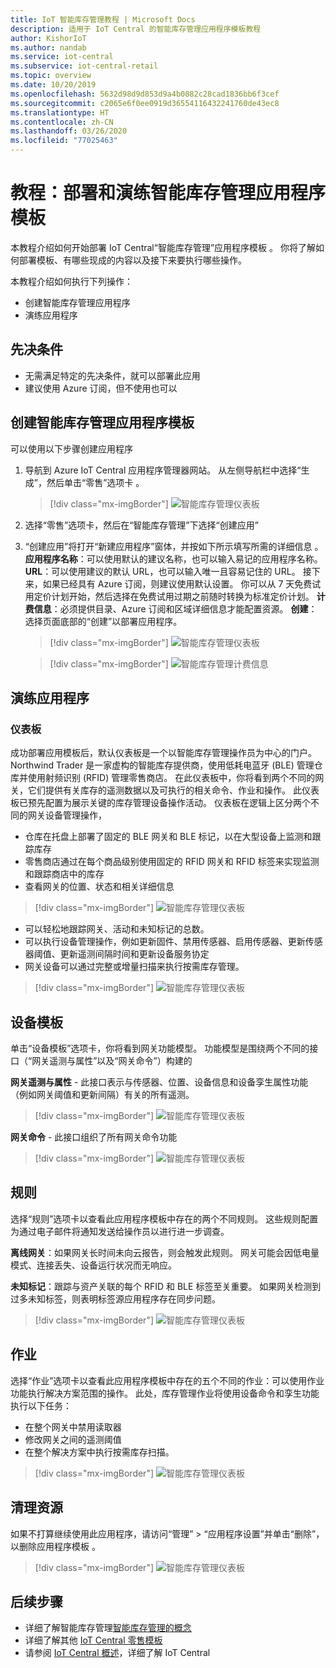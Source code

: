 ```yaml
---
title: IoT 智能库存管理教程 | Microsoft Docs
description: 适用于 IoT Central 的智能库存管理应用程序模板教程
author: KishorIoT
ms.author: nandab
ms.service: iot-central
ms.subservice: iot-central-retail
ms.topic: overview
ms.date: 10/20/2019
ms.openlocfilehash: 5632d98d9d853d9a4b0882c28cad1836bb6f3cef
ms.sourcegitcommit: c2065e6f0ee0919d36554116432241760de43ec8
ms.translationtype: HT
ms.contentlocale: zh-CN
ms.lasthandoff: 03/26/2020
ms.locfileid: "77025463"
---
```

# <a name="tutorial-deploy-and-walk-through-a-smart-inventory-management-application-template"></a>教程：部署和演练智能库存管理应用程序模板



本教程介绍如何开始部署 IoT Central“智能库存管理”应用程序模板  。 你将了解如何部署模板、有哪些现成的内容以及接下来要执行哪些操作。

本教程介绍如何执行下列操作： 
* 创建智能库存管理应用程序 
* 演练应用程序 

## <a name="prerequisites"></a>先决条件

* 无需满足特定的先决条件，就可以部署此应用
* 建议使用 Azure 订阅，但不使用也可以

## <a name="create-smart-inventory-management-application-template"></a>创建智能库存管理应用程序模板

可以使用以下步骤创建应用程序

1. 导航到 Azure IoT Central 应用程序管理器网站。 从左侧导航栏中选择“生成”，然后单击“零售”选项卡   。

    > [!div class="mx-imgBorder"]
    > ![智能库存管理仪表板](./media/tutorial-iot-central-smart-inventory-management/iotc_retail_homepage.png)

2. 选择“零售”选项卡，然后在“智能库存管理”下选择“创建应用”   

3. “创建应用”将打开“新建应用程序”窗体，并按如下所示填写所需的详细信息  。
   **应用程序名称**：可以使用默认的建议名称，也可以输入易记的应用程序名称。
   **URL**：可以使用建议的默认 URL，也可以输入唯一且容易记住的 URL。 接下来，如果已经具有 Azure 订阅，则建议使用默认设置。 你可以从 7 天免费试用定价计划开始，然后选择在免费试用过期之前随时转换为标准定价计划。
   **计费信息**：必须提供目录、Azure 订阅和区域详细信息才能配置资源。
   **创建**：选择页面底部的“创建”以部署应用程序。

    > [!div class="mx-imgBorder"]
    > ![智能库存管理仪表板](./media/tutorial-iot-central-smart-inventory-management/smart_inventory_management_app_create.png)

    > [!div class="mx-imgBorder"]
    > ![智能库存管理计费信息](./media/tutorial-iot-central-smart-inventory-management/smart-inventory-management-app-create-billinginfo.png)

## <a name="walk-through-the-application"></a>演练应用程序 

### <a name="dashboard"></a>仪表板 

成功部署应用模板后，默认仪表板是一个以智能库存管理操作员为中心的门户。 Northwind Trader 是一家虚构的智能库存提供商，使用低耗电蓝牙 (BLE) 管理仓库并使用射频识别 (RFID) 管理零售商店。 在此仪表板中，你将看到两个不同的网关，它们提供有关库存的遥测数据以及可执行的相关命令、作业和操作。 此仪表板已预先配置为展示关键的库存管理设备操作活动。
仪表板在逻辑上区分两个不同的网关设备管理操作， 
   * 仓库在托盘上部署了固定的 BLE 网关和 BLE 标记，以在大型设备上监测和跟踪库存
   * 零售商店通过在每个商品级别使用固定的 RFID 网关和 RFID 标签来实现监测和跟踪商店中的库存
   * 查看网关的位置、状态和相关详细信息 

> [!div class="mx-imgBorder"]
> ![智能库存管理仪表板](./media/tutorial-iot-central-smart-inventory-management/smart_inventory_management_dashboard1.png)

   * 可以轻松地跟踪网关、活动和未知标记的总数。
   * 可以执行设备管理操作，例如更新固件、禁用传感器、启用传感器、更新传感器阈值、更新遥测间隔时间和更新设备服务协定
   * 网关设备可以通过完整或增量扫描来执行按需库存管理。

> [!div class="mx-imgBorder"]
> ![智能库存管理仪表板](./media/tutorial-iot-central-smart-inventory-management/smart_inventory_management_dashboard2.png)

## <a name="device-template"></a>设备模板
单击“设备模板”选项卡，你将看到网关功能模型。 功能模型是围绕两个不同的接口（“网关遥测与属性”以及“网关命令”）构建的  

**网关遥测与属性** - 此接口表示与传感器、位置、设备信息和设备孪生属性功能（例如网关阈值和更新间隔）有关的所有遥测。

> [!div class="mx-imgBorder"]
> ![智能库存管理仪表板](./media/tutorial-iot-central-smart-inventory-management/smart_inventory_management_devicetemplate1.png)


**网关命令** - 此接口组织了所有网关命令功能

> [!div class="mx-imgBorder"]
> ![智能库存管理仪表板](./media/tutorial-iot-central-smart-inventory-management/smart_inventory_management_devicetemplate2.png)

## <a name="rules"></a>规则
选择“规则”选项卡以查看此应用程序模板中存在的两个不同规则。 这些规则配置为通过电子邮件将通知发送给操作员以进行进一步调查。

**离线网关**：如果网关长时间未向云报告，则会触发此规则。 网关可能会因低电量模式、连接丢失、设备运行状况而无响应。

**未知标记**：跟踪与资产关联的每个 RFID 和 BLE 标签至关重要。 如果网关检测到过多未知标签，则表明标签源应用程序存在同步问题。

> [!div class="mx-imgBorder"]
> ![智能库存管理仪表板](./media/tutorial-iot-central-smart-inventory-management/smart_inventory_management_rules.png)

## <a name="jobs"></a>作业
选择“作业”选项卡以查看此应用程序模板中存在的五个不同的作业：可以使用作业功能执行解决方案范围的操作。 此处，库存管理作业将使用设备命令和孪生功能执行以下任务：
   * 在整个网关中禁用读取器
   * 修改网关之间的遥测阈值 
   * 在整个解决方案中执行按需库存扫描。

> [!div class="mx-imgBorder"]
> ![智能库存管理仪表板](./media/tutorial-iot-central-smart-inventory-management/smart_inventory_management_jobs.png)

## <a name="clean-up-resources"></a>清理资源

如果不打算继续使用此应用程序，请访问“管理” > “应用程序设置”并单击“删除”，以删除应用程序模板    。

> [!div class="mx-imgBorder"]
> ![智能库存管理仪表板](./media/tutorial-iot-central-smart-inventory-management/smart_inventory_management_cleanup.png)

## <a name="next-steps"></a>后续步骤
* 详细了解智能库存管理[智能库存管理的概念](./architecture-smart-inventory-management-pnp.md)
* 详细了解其他 [IoT Central 零售模板](./overview-iot-central-retail-pnp.md)
* 请参阅 [IoT Central 概述](../core/overview-iot-central.md)，详细了解 IoT Central

